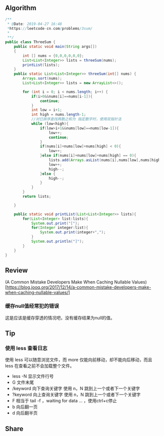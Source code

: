 ## Algorithm
```java
/**
 * @Date: 2019-04-27 16:48
 *https://leetcode-cn.com/problems/3sum/
 *
 **/
public class ThreeSum {
    public static void main(String args[])
    {
        int [] nums = {0,0,0,0,0,0};
        List<List<Integer>> lists = threeSum(nums);
        printList(lists);
    }
    public static List<List<Integer>> threeSum(int[] nums) {
        Arrays.sort(nums);
        List<List<Integer>> lists = new ArrayList<>();

        for (int i = 0; i < nums.length; i++) {
            if(i>0&&nums[i]==nums[i-1]){
                continue;
            }
            int low = i+1;
            int high = nums.length-1;
            //对已排序查找两数之和为 指定数字时，使用双指针法
            while (low<high){
                if(low>i+1&&nums[low]==nums[low-1]){
                    low++;
                    continue;
                }
                if(nums[i]+nums[low]+nums[high] < 0){
                    low++;
                }else if(nums[i]+nums[low]+nums[high] == 0){
                    lists.add(Arrays.asList(nums[i],nums[low],nums[high]));
                    low++;
                    high--;
                }else {
                    high--;
                }
            }
        }
        return lists;

    }

    public static void printList(List<List<Integer>> lists){
        for(List<Integer> list:lists){
            System.out.print("[");
            for(Integer integer:list){
                System.out.print(integer+",");
            }
            System.out.println("]");
        }
    }
}

```
## Review
(A Common Mistake Developers Make When Caching Nullable Values)[https://blog.jooq.org/2017/12/14/a-common-mistake-developers-make-when-caching-nullable-values/]
### 缓存null值经常犯的错误
这是应该是缓存穿透的情况吧，没有缓存结果为null的值。
## Tip
### 使用 less 查看日志
使用 less 可以随意浏览文件，而 more 仅能向前移动，却不能向后移动，而且 less 在查看之前不会加载整个文件。
- less -N 显示文件行号
- G 文件末尾
- /keyword 向下查询关键字 使用 n，N 跳到上一个或者下一个关键字
- ?keyword 向上查询关键字 使用 n，N 跳到上一个或者下一个关键字
- F 相当于 tail -f ，waiting for data ...  ，使用ctrl+c停止
- b 向后翻一页
- d 向后翻半页
## Share
